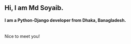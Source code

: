 <h2>Hi, I am Md Soyaib.</h2>
<h4>I am a Python-Django developer from Dhaka, Banagladesh.</h4> <br/>
Nice to meet you!
